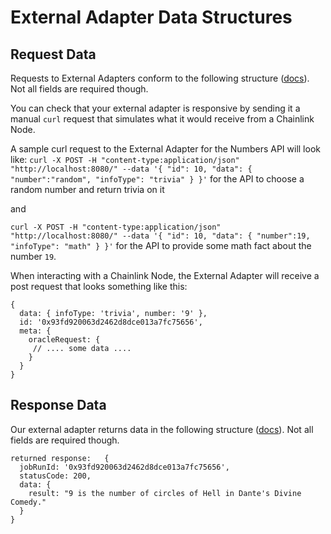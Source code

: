 # External Adapter Data Structures

## Request Data

Requests to External Adapters conform to the following structure ([docs](https://docs.chain.link/docs/developers/#requesting-data)). Not all fields are required though.

You can check that your external adapter is responsive by sending it a manual `curl` request that simulates what it would receive from a Chainlink Node.

A sample curl request to the External Adapter for the Numbers API will look like:
`curl -X POST -H "content-type:application/json" "http://localhost:8080/" --data '{ "id": 10, "data": { "number":"random", "infoType": "trivia" } }'` for the API to choose a random number and return trivia on it

and

`curl -X POST -H "content-type:application/json" "http://localhost:8080/" --data '{ "id": 10, "data": { "number":19, "infoType": "math" } }'` for the API to provide some math fact about the number `19`.

When interacting with a Chainlink Node, the External Adapter will receive a post request that looks something like this:

```
{
  data: { infoType: 'trivia', number: '9' },
  id: '0x93fd920063d2462d8dce013a7fc75656',
  meta: {
    oracleRequest: {
     // .... some data ....
    }
  }
}

```

## Response Data

Our external adapter returns data in the following structure ([docs](https://docs.chain.link/docs/developers/#returning-data)). Not all fields are required though.

```
returned response:   {
  jobRunId: '0x93fd920063d2462d8dce013a7fc75656',
  statusCode: 200,
  data: {
    result: "9 is the number of circles of Hell in Dante's Divine Comedy."
  }
}
```
